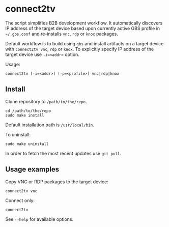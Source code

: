 # connect2tv
The script simplifies B2B development workflow. It automatically discovers
IP address of the target device based upon currently active GBS profile in `~/.gbs.conf` and re-installs `vnc`, `rdp` or `knox` packages.

Default workflow is to build using `gbs` and install artifacts on a target device with `connect2tv vnc`, `rdp` or `knox`.
To explicitly specify IP address of the target device use `-i=<addr>` option.

Usage:
```
connect2tv [-i=<addr>] [-p=<profile>] vnc|rdp|knox
```

## Install
Clone repository to `/path/to/the/repo`.
```
cd /path/to/the/repo
sudo make install
```
Default installation path is `/usr/local/bin`.

To uninstall:
```
sudo make uninstall
```
In order to fetch the most recent updates use `git pull`.

## Usage examples
Copy VNC or RDP packages to the target device:
```
connect2tv vnc
```
Connect only:
```
connect2tv
```
See `--help` for available options.
